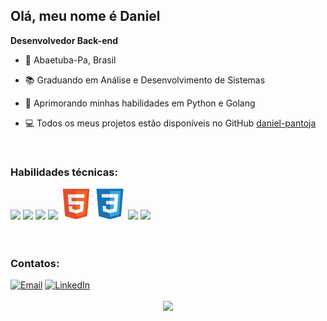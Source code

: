 <h2> Olá, meu nome é Daniel</h2>
  
  **Desenvolvedor Back-end**
  
* 📍 Abaetuba-Pa, Brasil
* 📚 Graduando em Análise e Desenvolvimento de Sistemas
* 🚀 Aprimorando minhas habilidades em Python e Golang 
* 💻 Todos os meus projetos estão disponíveis no GitHub <a href="https://github.com/daniel-pantoja?tab=repositories" target="_blank" > daniel-pantoja </a>

  <br>
<h3> Habilidades técnicas: </h3>
  <div style="display: inline_block">
  
  <img height="50" src="https://user-images.githubusercontent.com/25181517/183423507-c056a6f9-1ba8-4312-a350-19bcbc5a8697.png"/>
  <img height="50" src="https://user-images.githubusercontent.com/25181517/192149581-88194d20-1a37-4be8-8801-5dc0017ffbbe.png"/>
   <img height="50" src="https://user-images.githubusercontent.com/25181517/117447155-6a868a00-af3d-11eb-9cfe-245df15c9f3f.png"/>  
   <img height="50" src="https://user-images.githubusercontent.com/25181517/183568594-85e280a7-0d7e-4d1a-9028-c8c2209e073c.png"/> 
  <img height="50" src="https://raw.githubusercontent.com/devicons/devicon/master/icons/html5/html5-original.svg">
  <img height="50" src="https://raw.githubusercontent.com/devicons/devicon/master/icons/css3/css3-original.svg">
  <img height="70" src="https://user-images.githubusercontent.com/25181517/117208740-bfb78400-adf5-11eb-97bb-09072b6bedfc.png"/>
  <img height="50" src="https://user-images.githubusercontent.com/25181517/192108372-f71d70ac-7ae6-4c0d-8395-51d8870c2ef0.png"/>
  </div>
  <br>
  <br>
  
<h3> Contatos: </h3>
  <a href="mailto:danieljuniorpantojapureza@gmail.com"><img src="https://skillicons.dev/icons?i=gmail" alt="Email" title="Email" /></a>
  <a href="https://www.linkedin.com/in/danielpantoja6/" target="_blank"><img src="https://skillicons.dev/icons?i=linkedin" alt="LinkedIn" title="LinkedIn" /></a>
  <br>
  <br>
  
  <div align="center">
  <img width="40%" src="https://github-readme-stats.vercel.app/api/top-langs/?username=daniel-pantoja&layout=compact&show_icons=true&theme=dark"/>
  </div>
  <br>

